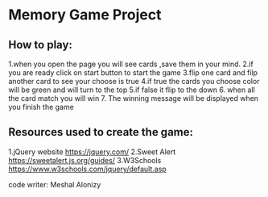 # Memory Game Project

## How to play:
1.when you open the page you will see cards ,save them in your mind.
2.if you are ready click on start button to start the game 
3.flip one card and filp another card to see your choose is true 
4.if true the cards you choose color will be green and will turn to the top
5.if false it flip to the down
6. when all the card match you will win 
7. The winning message will be displayed when you finish the game

## Resources used to create the game:
1.jQuery website
https://jquery.com/
2.Sweet Alert
https://sweetalert.js.org/guides/
3.W3Schools
https://www.w3schools.com/jquery/default.asp









code writer:
Meshal Alonizy
